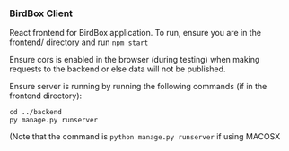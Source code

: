 ### BirdBox Client

React frontend for BirdBox application. To run, ensure you are in the frontend/ directory and run ```npm start```

Ensure cors is enabled in the browser (during testing) when making requests to the backend or else data will not be published.

Ensure server is running by running the following commands (if in the frontend directory):

```
cd ../backend
py manage.py runserver
```

(Note that the command is ```python manage.py runserver``` if using MACOSX
